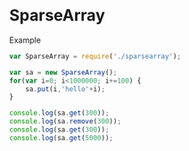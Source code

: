 SparseArray
======================

Example
```javascript
var SparseArray = require('./sparsearray');

var sa = new SparseArray();
for(var i=0; i<1000000; i+=100) {
    sa.put(i,'hello'+i);
}

console.log(sa.get(300));
console.log(sa.remove(300));
console.log(sa.get(300));
console.log(sa.get(5000));
```